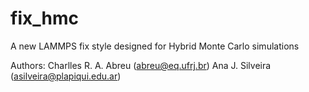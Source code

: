 fix_hmc
=======

A new LAMMPS fix style designed for Hybrid Monte Carlo simulations

Authors: Charlles R. A. Abreu (abreu@eq.ufrj.br)
         Ana J. Silveira (asilveira@plapiqui.edu.ar)


